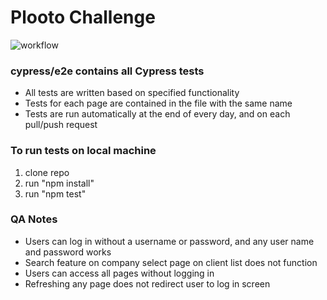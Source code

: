 # Plooto Challenge
![workflow](https://github.com/waleedrizwan/plooto_challenge/actions/workflows/node.js.yml/badge.svg)

### cypress/e2e contains all Cypress tests
- All tests are written based on specified functionality 
- Tests for each page are contained in the file with the same name
- Tests are run automatically at the end of every day, and on each pull/push request 

### To run tests on local machine 
1. clone repo
2. run "npm install"
3. run "npm test"

### QA Notes 
- Users can log in without a username or password, and any user name and password works
- Search feature on company select page on client list does not function 
- Users can access all pages without logging in
- Refreshing any page does not redirect user to log in screen




